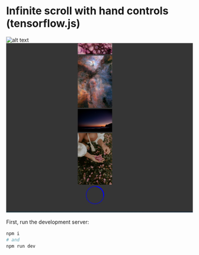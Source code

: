 # Infinite scroll with hand controls (tensorflow.js)

![alt text](video_test_gif.gif)
![alt text](image.png)

First, run the development server:

```bash
npm i
# and
npm run dev
```
